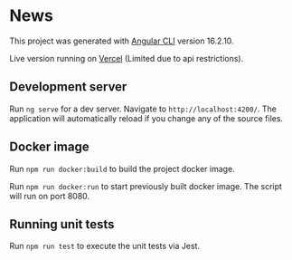 # News

This project was generated with [Angular CLI](https://github.com/angular/angular-cli) version 16.2.10.

Live version running on [Vercel](https://news-lrj35j40l-slarrieus-projects.vercel.app) (Limited due to api restrictions).

## Development server

Run `ng serve` for a dev server. Navigate to `http://localhost:4200/`. The application will automatically reload if you change any of the source files.

## Docker image

Run `npm run docker:build` to build the project docker image.

Run `npm run docker:run` to start previously built docker image. The script will run on port 8080.

## Running unit tests

Run `npm run test` to execute the unit tests via Jest.
